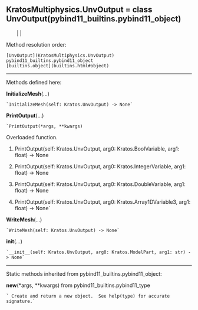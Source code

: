   
**KratosMultiphysics.UnvOutput** = class
UnvOutput(pybind11_builtins.pybind11_object)  
---  
`    `|   |

Method resolution order:

    [UnvOutput](KratosMultiphysics.UnvOutput)
    pybind11_builtins.pybind11_object
    [builtins.object](builtins.html#object)

* * *

Methods defined here:  

**InitializeMesh**(...)

    `InitializeMesh(self: Kratos.UnvOutput) -> None`

**PrintOutput**(...)

    `PrintOutput(*args, **kwargs)  
Overloaded  function.  
  
1. PrintOutput(self: Kratos.UnvOutput, arg0: Kratos.BoolVariable, arg1: float) -> None  
  
2. PrintOutput(self: Kratos.UnvOutput, arg0: Kratos.IntegerVariable, arg1: float) -> None  
  
3. PrintOutput(self: Kratos.UnvOutput, arg0: Kratos.DoubleVariable, arg1: float) -> None  
  
4. PrintOutput(self: Kratos.UnvOutput, arg0: Kratos.Array1DVariable3, arg1: float) -> None`

**WriteMesh**(...)

    `WriteMesh(self: Kratos.UnvOutput) -> None`

**__init__**(...)

    `__init__(self: Kratos.UnvOutput, arg0: Kratos.ModelPart, arg1: str) -> None`

* * *

Static methods inherited from pybind11_builtins.pybind11_object:  

**__new__**(*args, **kwargs) from pybind11_builtins.pybind11_type

    ` Create and return a new object.  See help(type) for accurate signature.`

